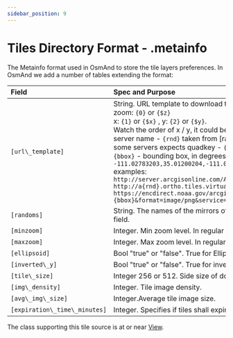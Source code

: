 ```yaml
---
sidebar_position: 9
---
```


# Tiles Directory Format - .metainfo

The Metainfo format used in OsmAnd to store the tile layers preferences. In OsmAnd we add a number of tables extending the format:


| Field | Spec and Purpose| 
| :---- | :---------------| 
| `[url\_template]` | String. URL template to download tiles with:<br /> zoom: `{0}` or `{$z}`<br /> x: `{1}` or `{$x}` , y: `{2}` or `{$y}`.<br />  Watch the order of x / y, it could be different in the url<br />server name - `{rnd}` taken from [randoms]<br />some servers expects quadkey - `{q}` that should be used instead of XYZ<br />`{bbox}` - bounding box, in degrees, with format minLongitude,minLatitude,maxLongitude,maxLatitude, such as `-111.02783203,35.01200204,-111.00585938,35.02999637`<br />examples:<br />`http://server.arcgisonline.com/ArcGIS/rest/services/World_Imagery/MapServer/tile/{$z}/{$y}/{$x}`<br />`http://a{rnd}.ortho.tiles.virtualearth.net/tiles/a{q}.jpeg?g=700`<br />`https://encdirect.noaa.gov/arcgis/services/encdirect/enc_harbour/MapServer/WmsServer?bbox={bbox}&format=image/png&service=WMS&version=1.1.1&request=GetMap&srs=EPSG:4326&width=256&height=256&layers=0,6,11&map=&styles=` | 
| `[randoms]` | String. The names of the mirrors of server. Comma-separated. One of these values will randomly replace the placeholder `{rdn}` in "url" field.| 
| `[minzoom]` | Integer. Min zoom level. In regular format (OSM, Google maps).| 
| `[maxzoom]` | Integer. Max zoom level. In regular format (OSM, Google maps).| 
| `[ellipsoid]` | Bool "true" or "false". True for Elliptic Mercator (Yandex tiles). False for regular Spheric Web Mercator (OSM, Google maps)| 
| `[inverted\_y]` | Bool "true" or "false". True for inverted Y tile number (Nakarte.me tiles).| 
| `[tile\_size]` | Integer 256 or 512. Side size of downloading tile in px.| 
| `[img\_density]` | Integer. Tile image density.| 
| `[avg\_img\_size]` | Integer.Average tile image size.| 
| `[expiration\_time\_minutes]` | Integer. Specifies if tiles shall expire after the given number of minutes. They would still be displayed, but also re-downloaded.| 

The class supporting this tile source is at or near [View](https://github.com/osmandapp/Osmand/blob/master/OsmAnd-java/src/main/java/net/osmand/map/TileSourceManager.java#L28).
